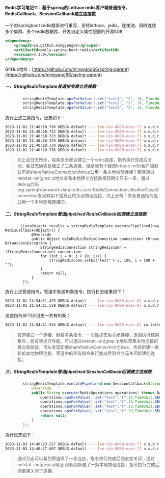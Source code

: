 #### Redis学习笔记11：基于spring的Lettuce redis客户端普通指令、RedisCallback、SessionCallback建立连接数

一个对springboot redis框架进行重写，支持lettuce、jedis、连接池、同时连接多个集群、多个redis数据库、开发自定义属性配置的开源SDK

```xml
<dependency>
    <groupId>io.github.mingyang66</groupId>
    <artifactId>emily-spring-boot-redis</artifactId>
    <version>4.3.9</version>
</dependency>
```

GitHub地址：[https://github.com/mingyang66/spring-parent](https://github.com/mingyang66/spring-parent)

##### 一、StringRedisTemplate普通指令建立连接数

```java
        stringRedisTemplate.opsForValue().set("test1", "2", 10, TimeUnit.SECONDS);
        stringRedisTemplate.opsForValue().set("test2", "2", 10, TimeUnit.SECONDS);
        stringRedisTemplate.opsForValue().set("test3", "2", 10, TimeUnit.SECONDS);
```

执行上述三条指令，日志如下：

```sh
2023-11-01 21:40:10.716 DEBUG default --- [se-nio-8080-exec-7] o.s.d.r.core.RedisConnectionUtils   :143  : Fetching Redis Connection from RedisConnectionFactory 
2023-11-01 21:40:10.722 DEBUG default --- [se-nio-8080-exec-7] o.s.d.r.core.RedisConnectionUtils   :379  : Closing Redis Connection 
2023-11-01 21:40:10.723 DEBUG default --- [se-nio-8080-exec-7] o.s.d.r.core.RedisConnectionUtils   :143  : Fetching Redis Connection from RedisConnectionFactory 
2023-11-01 21:40:10.729 DEBUG default --- [se-nio-8080-exec-7] o.s.d.r.core.RedisConnectionUtils   :379  : Closing Redis Connection 
2023-11-01 21:40:10.730 DEBUG default --- [se-nio-8080-exec-7] o.s.d.r.core.RedisConnectionUtils   :143  : Fetching Redis Connection from RedisConnectionFactory
2023-11-01 21:40:10.736 DEBUG default --- [se-nio-8080-exec-7] o.s.d.r.core.RedisConnectionUtils   :379  : Closing Redis Connection 
```

> 如上述日志所示，每条指令都会建立一个redis连接，指令执行完成后关闭。看日志确实是建立了三条连接，但是我有个疑惑lettuce redis客户端默认不是shareNativeConnection为true公用一条本地物理连接？那就通过netstat -an|grep ip地址查看本地建立连接数发现确实只有一条，通过debug代码org.springframework.data.redis.core.RedisConnectionUtils#doCloseConnection发现其实不是真正的关闭物理连接，综上分析：多条普通指令是公用一个本地物理连接的。



##### 二、StringRedisTemplate管道pipelined RedisCallback回调建立连接数

```
       List<Object> results = stringRedisTemplate.executePipelined(new RedisCallback<Object>() {
            @Override
            public Object doInRedis(RedisConnection connection) throws DataAccessException {
                StringRedisConnection stringRedisConn = (StringRedisConnection) connection;
                for (int i = 0; i < 10; i++) {
                    stringRedisConn.setEx("test" + i, 100, i + 100 + "");
                }
                return null;
            }
        });
```

执行上述管道指令，管道中发送10条指令，执行日志结果如下：

```sh
2023-11-01 21:54:11.475 DEBUG default --- [se-nio-8080-exec-8] o.s.d.r.core.RedisConnectionUtils   :143  : Fetching Redis Connection from RedisConnectionFactory 
2023-11-01 21:54:11.559 DEBUG default --- [se-nio-8080-exec-8] o.s.d.r.core.RedisConnectionUtils   :379  : Closing Redis Connection 
```

发送指令SETEX日志一共有10条：

```sh
2023-11-01 21:54:11.534 DEBUG default --- [se-nio-8080-exec-8] io.lettuce.core.RedisChannelHandler :202  : dispatching command AsyncCommand [type=SETEX, output=StatusOutput [output=null, error='null'], commandType=io.lettuce.core.protocol.Command] 
```

> 管道建立一个连接，封装多条指令，一次性提交后关闭连接，返回执行结果集合，能有效提升性能。可以通过netstat -an|grep ip地址观察本地连接的建立和销毁，可以发现即使shareNativeConnection为true，也会新建一条新的本地物理连接，管道中的所有指令执行完成后则会立马关闭新建的连接。

##### 三、StringRedisTemplate管道pipelined SessionCallback回调建立连接数

```java
        stringRedisTemplate.executePipelined(new SessionCallback<String>() {
            @Override
            public String execute(RedisOperations operations) throws DataAccessException {
                operations.opsForValue().set("test","t",10,TimeUnit.SECONDS);
                operations.opsForValue().set("test","t",10,TimeUnit.SECONDS);
                operations.opsForValue().set("test","t",10,TimeUnit.SECONDS);
                operations.opsForValue().set("test","t",10,TimeUnit.SECONDS);
                return null;
            }
        });
```

执行日志如下：

```sh
2023-11-03 14:40:23.527 DEBUG default --- [se-nio-8080-exec-7] o.s.d.r.core.RedisConnectionUtils   :143  : Fetching Redis Connection from RedisConnectionFactory 
2023-11-03 14:40:27.007 DEBUG default --- [se-nio-8080-exec-7] o.s.d.r.core.RedisConnectionUtils   :379  : Closing Redis Connection 
```

> 通过日志可以看到管道建了一条连接，指令执行完成后则直接关闭；通过netstat -an|grep ip地址  观察到新建了一条本地物理连接，指令执行完成后则直接关闭了连接。

